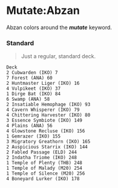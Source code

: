 # Mutate:Abzan
Abzan colors around the ***mutate*** keyword.

### Standard
> Just a regular, standard deck.
```
Deck
2 Cubwarden (IKO) 7
7 Forest (ANA) 60
2 Huntmaster Liger (IKO) 16
4 Vulpikeet (IKO) 37
1 Dirge Bat (IKO) 84
6 Swamp (ANA) 58
2 Insatiable Hemophage (IKO) 93
4 Cavern Whisperer (IKO) 79
4 Chittering Harvester (IKO) 80
3 Essence Symbiote (IKO) 149
4 Plains (ANA) 56
4 Glowstone Recluse (IKO) 156
1 Gemrazer (IKO) 155
3 Migratory Greathorn (IKO) 165
2 Auspicious Starrix (IKO) 144
2 Fabled Passage (ELD) 244
2 Indatha Triome (IKO) 248
1 Temple of Plenty (THB) 248
1 Temple of Malady (M20) 254
1 Temple of Silence (M20) 256
4 Boneyard Lurker (IKO) 178
```